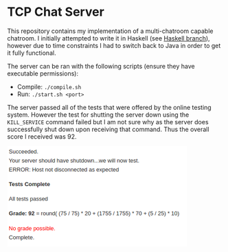# TCP Chat Server
This repository contains my implementation of a multi-chatroom capable chatroom. I initially attempted to write it in Haskell (see [Haskell branch](https://github.com/stefano-lupo/TCP-Chat-Server/tree/Haskell)), however due to time constraints I had to switch back to Java in order to get it fully functional. 

The server can be ran with the following scripts (ensure they have executable permissions):
- Compile: `./compile.sh`
- Run: `./start.sh <port>`

The server passed all of the tests that were offered by the online testing system. 
However the test for shutting the server down using the `KILL_SERVICE` command failed but I am not sure why as the server does successfully shut down upon receiving that command. Thus the overall score I received was 92.

![Score Received](ChatServerScore.png)
